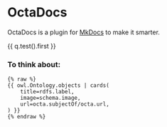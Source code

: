 # OctaDocs

OctaDocs is a plugin for [MkDocs](https://www.mkdocs.org/) to make it smarter.

{{ q.test().first }}

### To think about:

```jinja2
{% raw %}
{{ owl.Ontology.objects | cards(
    title=rdfs.label,
    image=schema.image,
    url=octa.subjectOf/octa.url,
) }}
{% endraw %}
```
